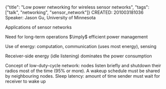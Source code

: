 {"title": "Low power networking for wireless sensor networks", "tags": ["talk", "networking", "sensor_network"]}
CREATED: 201003181036
Speaker: Jason Gu, University of Minnesota

Applications of sensor networks

Need for long-term operations $\imply$ efficient power management

Use of energy: computation, communication (uses most energy), sensing

Receiver-side energy (idle listening) dominates the power consumption

Concept of low-duty-cycle network: nodes listen briefly and shutdown their radios most of the time (95% or more). A wakeup schedule must be shared by neighbouring nodes.
Sleep latency: amount of time sender must wait for receiver to wake up
